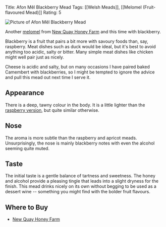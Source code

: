 Title: Afon Mêl Blackberry Mead
Tags: [[Welsh Meads]], [[Melomel (Fruit-flavoured Mead)]]
Rating: 5

![Picture of Afon Mêl Blackberry Mead](https://www.thehoneyfarm.co.uk/cms/catalog/21_0.jpg)

Another [melomel](/melomel-fruit-flavoured-mead/)
from [New Quay Honey Farm](/new-quay-honey-farm/) and this time with
blackberry.

Blackberry is a fruit that pairs a bit more with savoury foods than,
say, raspberry. Meat dishes such as duck would be ideal, but it's best to avoid anything too acidic, salty or bitter. Many simple meat dishes like chicken might well pair just as nicely.

Cheese is acidic and salty, but on many occasions I have paired baked
Camembert with blackberries, so I might be tempted to ignore the
advice and pull this mead out next time I serve it.

## Appearance

There is a deep, tawny colour in the body. It is a little lighter than the [raspberry version](/new-quay-honey-farm-afon-mel-raspberry-mead/), but quite similar otherwise.

## Nose

The aroma is more subtle than the raspberry and apricot
meads. Unsurprisingly, the nose is mainly blackberry notes with even
the alcohol seeming quite muted.

## Taste

The initial taste is a gentle balance of tartness and sweetness. The
honey and alcohol provide a pleasing tingle that leads into a slight
dryness for the finish. This mead drinks nicely on its own without
begging to be used as a dessert wine -- something you might find with
the bolder fruit flavours.

## Where to Buy

- [New Quay Honey Farm](http://www.thehoneyfarm.co.uk/catalog_view.php?id=21)
